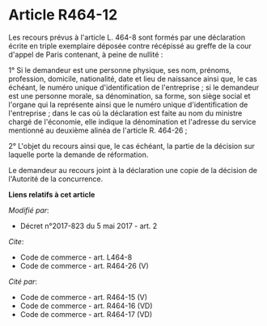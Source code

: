 # Article R464-12

Les recours prévus à l'article L. 464-8 sont formés par une déclaration écrite en triple exemplaire déposée contre récépissé
au greffe de la cour d'appel de Paris contenant, à peine de nullité :

1° Si le demandeur est une personne physique, ses nom, prénoms, profession, domicile, nationalité, date et lieu de naissance
ainsi que, le cas échéant, le numéro unique d'identification de l'entreprise ; si le demandeur est une personne morale, sa
dénomination, sa forme, son siège social et l'organe qui la représente ainsi que le numéro unique d'identification de
l'entreprise ; dans le cas où la déclaration est faite au nom du ministre chargé de l'économie, elle indique la dénomination
et l'adresse du service mentionné au deuxième alinéa de l'article R. 464-26 ;

2° L'objet du recours ainsi que, le cas échéant, la partie de la décision sur laquelle porte la demande de réformation.

Le demandeur au recours joint à la déclaration une copie de la décision de l'Autorité de la concurrence.

**Liens relatifs à cet article**

_Modifié par_:

  - Décret n°2017-823 du 5 mai 2017 - art. 2

_Cite_:

  - Code de commerce - art. L464-8
  - Code de commerce - art. R464-26 (V)

_Cité par_:

  - Code de commerce - art. R464-15 (V)
  - Code de commerce - art. R464-16 (VD)
  - Code de commerce - art. R464-17 (VD)
